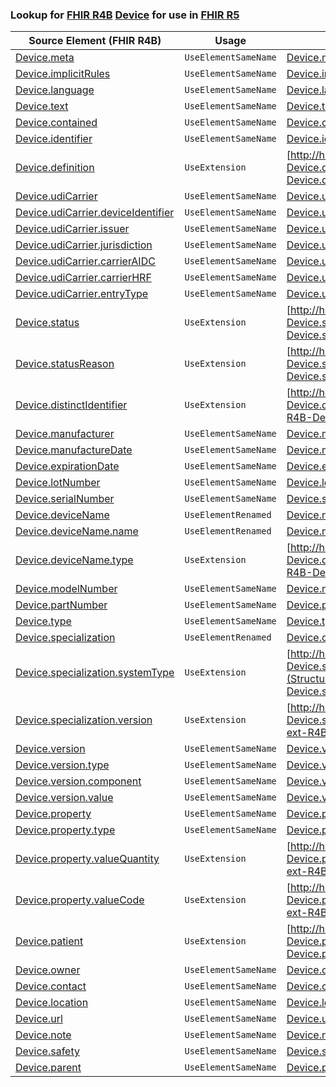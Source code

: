 ### Lookup for [FHIR R4B](https://hl7.org/fhir/R4B/) [Device](https://hl7.org/fhir/R4B/Device.html) for use in [FHIR R5](https://hl7.org/fhir/R5/)

| Source Element (FHIR R4B) | Usage | Target |
| -------------- | ----- | ------ |
| [Device.meta](https://hl7.org/fhir/R4B/Device.html#resource) | `UseElementSameName` | [Device.meta](https://hl7.org/fhir/R5/Device.html#resource) |
| [Device.implicitRules](https://hl7.org/fhir/R4B/Device.html#resource) | `UseElementSameName` | [Device.implicitRules](https://hl7.org/fhir/R5/Device.html#resource) |
| [Device.language](https://hl7.org/fhir/R4B/Device.html#resource) | `UseElementSameName` | [Device.language](https://hl7.org/fhir/R5/Device.html#resource) |
| [Device.text](https://hl7.org/fhir/R4B/Device.html#resource) | `UseElementSameName` | [Device.text](https://hl7.org/fhir/R5/Device.html#resource) |
| [Device.contained](https://hl7.org/fhir/R4B/Device.html#resource) | `UseElementSameName` | [Device.contained](https://hl7.org/fhir/R5/Device.html#resource) |
| [Device.identifier](https://hl7.org/fhir/R4B/Device.html#resource) | `UseElementSameName` | [Device.identifier](https://hl7.org/fhir/R5/Device.html#resource) |
| [Device.definition](https://hl7.org/fhir/R4B/Device.html#resource) | `UseExtension` | [http://hl7.org/fhir/4.3/StructureDefinition/extension-Device.definition](StructureDefinition-ext-R4B-Device.definition.html) |
| [Device.udiCarrier](https://hl7.org/fhir/R4B/Device.html#resource) | `UseElementSameName` | [Device.udiCarrier](https://hl7.org/fhir/R5/Device.html#resource) |
| [Device.udiCarrier.deviceIdentifier](https://hl7.org/fhir/R4B/Device.html#resource) | `UseElementSameName` | [Device.udiCarrier.deviceIdentifier](https://hl7.org/fhir/R5/Device.html#resource) |
| [Device.udiCarrier.issuer](https://hl7.org/fhir/R4B/Device.html#resource) | `UseElementSameName` | [Device.udiCarrier.issuer](https://hl7.org/fhir/R5/Device.html#resource) |
| [Device.udiCarrier.jurisdiction](https://hl7.org/fhir/R4B/Device.html#resource) | `UseElementSameName` | [Device.udiCarrier.jurisdiction](https://hl7.org/fhir/R5/Device.html#resource) |
| [Device.udiCarrier.carrierAIDC](https://hl7.org/fhir/R4B/Device.html#resource) | `UseElementSameName` | [Device.udiCarrier.carrierAIDC](https://hl7.org/fhir/R5/Device.html#resource) |
| [Device.udiCarrier.carrierHRF](https://hl7.org/fhir/R4B/Device.html#resource) | `UseElementSameName` | [Device.udiCarrier.carrierHRF](https://hl7.org/fhir/R5/Device.html#resource) |
| [Device.udiCarrier.entryType](https://hl7.org/fhir/R4B/Device.html#resource) | `UseElementSameName` | [Device.udiCarrier.entryType](https://hl7.org/fhir/R5/Device.html#resource) |
| [Device.status](https://hl7.org/fhir/R4B/Device.html#resource) | `UseExtension` | [http://hl7.org/fhir/4.3/StructureDefinition/extension-Device.status](StructureDefinition-ext-R4B-Device.status.html) |
| [Device.statusReason](https://hl7.org/fhir/R4B/Device.html#resource) | `UseExtension` | [http://hl7.org/fhir/4.3/StructureDefinition/extension-Device.statusReason](StructureDefinition-ext-R4B-Device.statusReason.html) |
| [Device.distinctIdentifier](https://hl7.org/fhir/R4B/Device.html#resource) | `UseExtension` | [http://hl7.org/fhir/4.3/StructureDefinition/extension-Device.distinctIdentifier](StructureDefinition-ext-R4B-Device.distinctIdentifier.html) |
| [Device.manufacturer](https://hl7.org/fhir/R4B/Device.html#resource) | `UseElementSameName` | [Device.manufacturer](https://hl7.org/fhir/R5/Device.html#resource) |
| [Device.manufactureDate](https://hl7.org/fhir/R4B/Device.html#resource) | `UseElementSameName` | [Device.manufactureDate](https://hl7.org/fhir/R5/Device.html#resource) |
| [Device.expirationDate](https://hl7.org/fhir/R4B/Device.html#resource) | `UseElementSameName` | [Device.expirationDate](https://hl7.org/fhir/R5/Device.html#resource) |
| [Device.lotNumber](https://hl7.org/fhir/R4B/Device.html#resource) | `UseElementSameName` | [Device.lotNumber](https://hl7.org/fhir/R5/Device.html#resource) |
| [Device.serialNumber](https://hl7.org/fhir/R4B/Device.html#resource) | `UseElementSameName` | [Device.serialNumber](https://hl7.org/fhir/R5/Device.html#resource) |
| [Device.deviceName](https://hl7.org/fhir/R4B/Device.html#resource) | `UseElementRenamed` | [Device.name](https://hl7.org/fhir/R5/Device.html#resource) |
| [Device.deviceName.name](https://hl7.org/fhir/R4B/Device.html#resource) | `UseElementRenamed` | [Device.name.value](https://hl7.org/fhir/R5/Device.html#resource) |
| [Device.deviceName.type](https://hl7.org/fhir/R4B/Device.html#resource) | `UseExtension` | [http://hl7.org/fhir/4.3/StructureDefinition/extension-Device.deviceName.type](StructureDefinition-ext-R4B-Device.de.type.html) |
| [Device.modelNumber](https://hl7.org/fhir/R4B/Device.html#resource) | `UseElementSameName` | [Device.modelNumber](https://hl7.org/fhir/R5/Device.html#resource) |
| [Device.partNumber](https://hl7.org/fhir/R4B/Device.html#resource) | `UseElementSameName` | [Device.partNumber](https://hl7.org/fhir/R5/Device.html#resource) |
| [Device.type](https://hl7.org/fhir/R4B/Device.html#resource) | `UseElementSameName` | [Device.type](https://hl7.org/fhir/R5/Device.html#resource) |
| [Device.specialization](https://hl7.org/fhir/R4B/Device.html#resource) | `UseElementRenamed` | [Device.conformsTo](https://hl7.org/fhir/R5/Device.html#resource) |
| [Device.specialization.systemType](https://hl7.org/fhir/R4B/Device.html#resource) | `UseExtension` | [http://hl7.org/fhir/4.3/StructureDefinition/extension-Device.specialization.systemType](StructureDefinition-ext-R4B-Device.sp.systemType.html) |
| [Device.specialization.version](https://hl7.org/fhir/R4B/Device.html#resource) | `UseExtension` | [http://hl7.org/fhir/4.3/StructureDefinition/extension-Device.specialization.version](StructureDefinition-ext-R4B-Device.sp.version.html) |
| [Device.version](https://hl7.org/fhir/R4B/Device.html#resource) | `UseElementSameName` | [Device.version](https://hl7.org/fhir/R5/Device.html#resource) |
| [Device.version.type](https://hl7.org/fhir/R4B/Device.html#resource) | `UseElementSameName` | [Device.version.type](https://hl7.org/fhir/R5/Device.html#resource) |
| [Device.version.component](https://hl7.org/fhir/R4B/Device.html#resource) | `UseElementSameName` | [Device.version.component](https://hl7.org/fhir/R5/Device.html#resource) |
| [Device.version.value](https://hl7.org/fhir/R4B/Device.html#resource) | `UseElementSameName` | [Device.version.value](https://hl7.org/fhir/R5/Device.html#resource) |
| [Device.property](https://hl7.org/fhir/R4B/Device.html#resource) | `UseElementSameName` | [Device.property](https://hl7.org/fhir/R5/Device.html#resource) |
| [Device.property.type](https://hl7.org/fhir/R4B/Device.html#resource) | `UseElementSameName` | [Device.property.type](https://hl7.org/fhir/R5/Device.html#resource) |
| [Device.property.valueQuantity](https://hl7.org/fhir/R4B/Device.html#resource) | `UseExtension` | [http://hl7.org/fhir/4.3/StructureDefinition/extension-Device.property.valueQuantity](StructureDefinition-ext-R4B-Device.pr.valueQuantity.html) |
| [Device.property.valueCode](https://hl7.org/fhir/R4B/Device.html#resource) | `UseExtension` | [http://hl7.org/fhir/4.3/StructureDefinition/extension-Device.property.valueCode](StructureDefinition-ext-R4B-Device.pr.valueCode.html) |
| [Device.patient](https://hl7.org/fhir/R4B/Device.html#resource) | `UseExtension` | [http://hl7.org/fhir/4.3/StructureDefinition/extension-Device.patient](StructureDefinition-ext-R4B-Device.patient.html) |
| [Device.owner](https://hl7.org/fhir/R4B/Device.html#resource) | `UseElementSameName` | [Device.owner](https://hl7.org/fhir/R5/Device.html#resource) |
| [Device.contact](https://hl7.org/fhir/R4B/Device.html#resource) | `UseElementSameName` | [Device.contact](https://hl7.org/fhir/R5/Device.html#resource) |
| [Device.location](https://hl7.org/fhir/R4B/Device.html#resource) | `UseElementSameName` | [Device.location](https://hl7.org/fhir/R5/Device.html#resource) |
| [Device.url](https://hl7.org/fhir/R4B/Device.html#resource) | `UseElementSameName` | [Device.url](https://hl7.org/fhir/R5/Device.html#resource) |
| [Device.note](https://hl7.org/fhir/R4B/Device.html#resource) | `UseElementSameName` | [Device.note](https://hl7.org/fhir/R5/Device.html#resource) |
| [Device.safety](https://hl7.org/fhir/R4B/Device.html#resource) | `UseElementSameName` | [Device.safety](https://hl7.org/fhir/R5/Device.html#resource) |
| [Device.parent](https://hl7.org/fhir/R4B/Device.html#resource) | `UseElementSameName` | [Device.parent](https://hl7.org/fhir/R5/Device.html#resource) |
